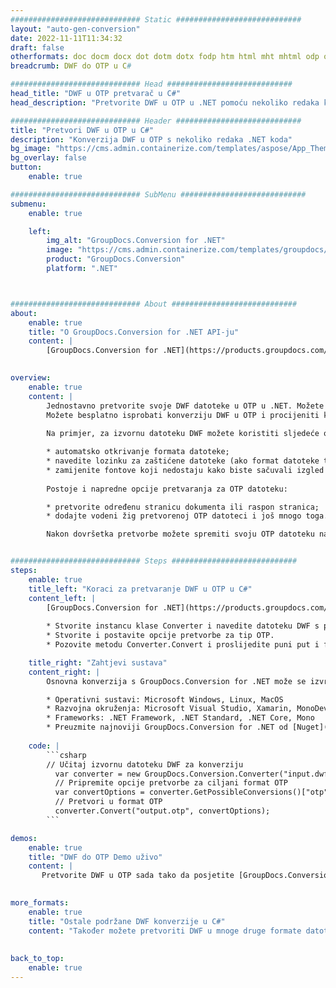```yaml
---
############################# Static ############################
layout: "auto-gen-conversion"
date: 2022-11-11T11:34:32
draft: false
otherformats: doc docm docx dot dotm dotx fodp htm html mht mhtml odp odt otp pot potm potx pps ppsm ppsx ppt pptm pptx rtf
breadcrumb: DWF do OTP u C#

############################# Head ############################
head_title: "DWF u OTP pretvarač u C#"
head_description: "Pretvorite DWF u OTP u .NET pomoću nekoliko redaka koda. Koristite GroupDocs Document Conversion API za pretvaranje preko 160 formata datoteka."

############################# Header ############################
title: "Pretvori DWF u OTP u C#"
description: "Konverzija DWF u OTP s nekoliko redaka .NET koda"
bg_image: "https://cms.admin.containerize.com/templates/aspose/App_Themes/V3/images/bg/header1.png"
bg_overlay: false
button:
    enable: true

############################# SubMenu ############################
submenu:
    enable: true

    left:
        img_alt: "GroupDocs.Conversion for .NET"
        image: "https://cms.admin.containerize.com/templates/groupdocs/images/product-logos/90x90-noborder/groupdocs-conversion-net.png"
        product: "GroupDocs.Conversion"
        platform: ".NET"



############################# About ############################
about:
    enable: true
    title: "O GroupDocs.Conversion for .NET API-ju"
    content: |
        [GroupDocs.Conversion for .NET](https://products.groupdocs.com/conversion/net/) može se koristiti za pretvaranje Microsoft Worda, Excela, PowerPointa, PDF-a, Visio i drugih formata. GroupDocs.Conversion je samostalni API koji je prikladan za pozadinske i interne sustave gdje su potrebne visoke performanse. Ne ovisi o softveru poput Microsofta ili Open Officea.
    

overview:
    enable: true
    content: |
        Jednostavno pretvorite svoje DWF datoteke u OTP u .NET. Možete koristiti samo nekoliko C# linija koda na bilo kojoj platformi po vašem izboru kao što su - Windows, Linux, macOS.
        Možete besplatno isprobati konverziju DWF u OTP i procijeniti kvalitetu rezultata konverzije. Uz jednostavne scenarije konverzije datoteka, možete isprobati naprednije opcije za učitavanje izvorne DWF datoteke i za spremanje izlaznog OTP rezultata. 
        
        Na primjer, za izvornu datoteku DWF možete koristiti sljedeće opcije učitavanja:

        * automatsko otkrivanje formata datoteke;
        * navedite lozinku za zaštićene datoteke (ako format datoteke to podržava);
        * zamijenite fontove koji nedostaju kako biste sačuvali izgled dokumenta.
        
        Postoje i napredne opcije pretvaranja za OTP datoteku:

        * pretvorite određenu stranicu dokumenta ili raspon stranica;
        * dodajte vodeni žig pretvorenoj OTP datoteci i još mnogo toga.

        Nakon dovršetka pretvorbe možete spremiti svoju OTP datoteku na lokalnu stazu datoteke ili bilo koju pohranu treće strane kao što su FTP, Amazon S3, Google Drive, Dropbox itd. Imajte na umu - da pretvorite DWF u {{ TO}} nema potrebe za instaliranjem bilo kakvog dodatnog softvera - poput MS Officea, Open Officea, Adobe Acrobat Readera itd.


############################# Steps ############################
steps:
    enable: true
    title_left: "Koraci za pretvaranje DWF u OTP u C#"
    content_left: |
        [GroupDocs.Conversion for .NET](https://products.groupdocs.com/conversion/net/) programerima olakšava pretvaranje DWF datoteke u OTP s nekoliko redaka koda.
        
        * Stvorite instancu klase Converter i navedite datoteku DWF s punim putem
        * Stvorite i postavite opcije pretvorbe za tip OTP.
        * Pozovite metodu Converter.Convert i proslijedite puni put i format (OTP) kao parametar

    title_right: "Zahtjevi sustava"
    content_right: |
        Osnovna konverzija s GroupDocs.Conversion for .NET može se izvršiti u samo nekoliko jednostavnih koraka. Naši API-ji podržani su na svim glavnim platformama i operativnim sustavima. Prije izvršavanja koda u nastavku, provjerite imate li sljedeće preduvjete instalirane na vašem sustavu.

        * Operativni sustavi: Microsoft Windows, Linux, MacOS
        * Razvojna okruženja: Microsoft Visual Studio, Xamarin, MonoDevelop
        * Frameworks: .NET Framework, .NET Standard, .NET Core, Mono
        * Preuzmite najnoviji GroupDocs.Conversion for .NET od [Nuget](https://www.nuget.org/packages/groupdocs.conversion)
         
    code: |
        ```csharp    
        // Učitaj izvornu datoteku DWF za konverziju
          var converter = new GroupDocs.Conversion.Converter("input.dwf");
          // Pripremite opcije pretvorbe za ciljani format OTP
          var convertOptions = converter.GetPossibleConversions()["otp"].ConvertOptions;
          // Pretvori u format OTP
          converter.Convert("output.otp", convertOptions);
        ```

demos:
    enable: true
    title: "DWF do OTP Demo uživo"
    content: |
       Pretvorite DWF u OTP sada tako da posjetite [GroupDocs.Conversion App](https://products.groupdocs.app/conversion/family) web mjesto. Online demo ima sljedeće prednosti
          

more_formats:
    enable: true
    title: "Ostale podržane DWF konverzije u C#"
    content: "Također možete pretvoriti DWF u mnoge druge formate datoteka. Pogledajte popis u nastavku."
       
       
back_to_top:
    enable: true
---
```


